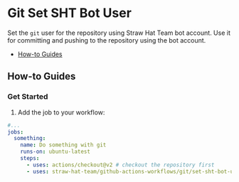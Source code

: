 # Git Set SHT Bot User

Set the `git` user for the repository using Straw Hat Team bot account. Use it
for committing and pushing to the repository using the bot account.

- [How-to Guides](#how-to-guides)

## How-to Guides

### Get Started

1. Add the job to your workflow:

  ```yml
  #...
  jobs:
    something:
      name: Do something with git
      runs-on: ubuntu-latest
      steps:
        - uses: actions/checkout@v2 # checkout the repository first
        - uses: straw-hat-team/github-actions-workflows/git/set-sht-bot-user@master
  ```
